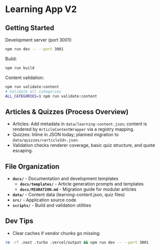 # Learning App V2

## Getting Started

Development server (port 3001):

```bash
npm run dev -- --port 3001
```

Build:

```bash
npm run build
```

Content validation:

```bash
npm run validate:content
# Validate all categories
ALL_CATEGORIES=1 npm run validate:content
```

## Articles & Quizzes (Process Overview)

- Articles: Add metadata in `data/learning-content.json`; content is rendered by `ArticleContentWrapper` via a registry mapping.
- Quizzes: Inline in JSON today; planned migration to `data/quizzes/<articleId>.json`.
- Validation checks renderer coverage, basic quiz structure, and quote escaping.

## File Organization

- **`docs/`** - Documentation and development templates
  - **`docs/templates/`** - Article generation prompts and templates  
  - **`docs/MIGRATION.md`** - Migration guide for modular articles
- **`data/`** - Content data (learning-content.json, quiz files)
- **`src/`** - Application source code
- **`scripts/`** - Build and validation utilities

## Dev Tips

- Clear caches if vendor chunks go missing:

```bash
rm -rf .next .turbo .vercel/output && npm run dev -- --port 3001
```
